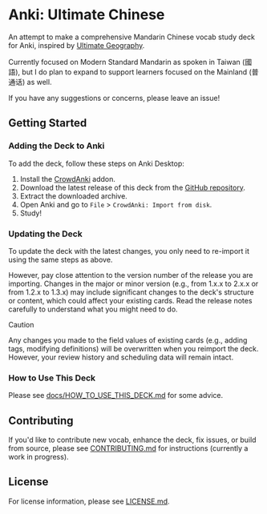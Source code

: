 # Anki: Ultimate Chinese

An attempt to make a comprehensive Mandarin Chinese vocab study deck for Anki, inspired by [Ultimate Geography](https://github.com/anki-geo/ultimate-geography).

Currently focused on Modern Standard Mandarin as spoken in Taiwan (國語), but I do plan to expand to support learners focused on the Mainland (普通话) as well.

If you have any suggestions or concerns, please leave an issue!

## Getting Started

### Adding the Deck to Anki

To add the deck, follow these steps on Anki Desktop:

1. Install the [CrowdAnki](https://github.com/Stvad/CrowdAnki) addon.
2. Download the latest release of this deck from the [GitHub repository](https://github.com/lstrobel/ultimate-chinese/releases).
3. Extract the downloaded archive.
4. Open Anki and go to `File` > `CrowdAnki: Import from disk`.
5. Study!

### Updating the Deck

To update the deck with the latest changes, you only need to re-import it using the same steps as above.

However, pay close attention to the version number of the release you are importing. Changes in the major or minor version (e.g., from 1.x.x to 2.x.x or from 1.2.x to 1.3.x) may include significant changes to the deck's structure or content, which could affect your existing cards. Read the release notes carefully to understand what you might need to do.

> [!CAUTION]
> Any changes you made to the field values of existing cards (e.g., adding tags, modifying definitions) will be overwritten when you reimport the deck. However, your review history and scheduling data will remain intact.

### How to Use This Deck

Please see [docs/HOW_TO_USE_THIS_DECK.md](docs/HOW_TO_USE_THIS_DECK.md) for some advice.

## Contributing

If you'd like to contribute new vocab, enhance the deck, fix issues, or build from source, please see [CONTRIBUTING.md](CONTRIBUTING.md) for instructions (currently a work in progress).

## License

For license information, please see [LICENSE.md](LICENSE.md).
